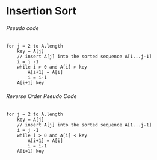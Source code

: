 # Insertion Sort

###### Pseudo code
````
for j = 2 to A.length
    key = A[j]
    // insert A[j] into the sorted sequence A[1...j-1]
    i = j -1
    while i > 0 and A[i] > key
        A[i+1] = A[i]
        i = i-1
    A[i+1] key
````
###### Reverse Order Pseudo Code
````
for j = 2 to A.length
    key = A[j]
    // insert A[j] into the sorted sequence A[1...j-1]
    i = j -1
    while i > 0 and A[i] < key
        A[i+1] = A[i]
        i = i-1
    A[i+1] key
````

